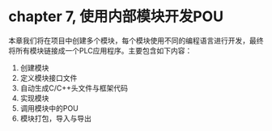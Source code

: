 # chapter 7, 使用内部模块开发POU

本章我们将在项目中创建多个模块，每个模块使用不同的编程语言进行开发，最终将所有模块链接成一个PLC应用程序。主要包含如下内容：
1. 创建模块
2. 定义模块接口文件
3. 自动生成C/C++头文件与框架代码
4. 实现模块
5. 调用模块中的POU
6. 模块打包，导入与导出
